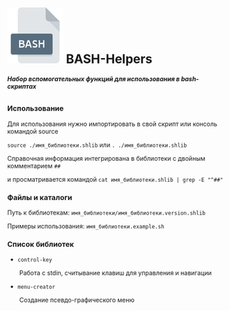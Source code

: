 #  <img src="bash.png"/> BASH-Helpers



###### ***Набор вспомогательных функций для использования в bash-скриптах***



### Использование

Для использования нужно импортировать в свой скрипт или консоль командой source

`source ./имя_библиотеки.shlib` или `. ./имя_библиотеки.shlib`

Справочная информация интегрирована в библиотеки с двойным комментарием `##`

и просматривается командой `cat имя_библиотеки.shlib | grep -E "^##"`



### Файлы и каталоги

Путь к библиотекам: `имя_библиотеки/имя_библиотеки.version.shlib`

Примеры использования: `имя_библиотеки.example.sh`



### Список библиотек

- `control-key`

  ​	Работа с stdin, считывание клавиш для управления и навигации

- `menu-creator`

  ​	Создание псевдо-графического меню
